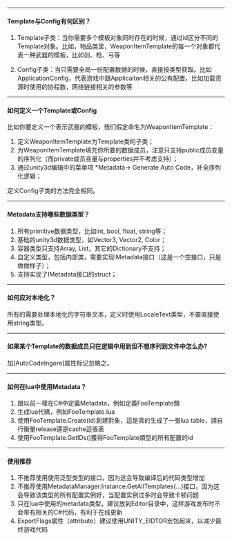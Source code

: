 

---
#### Template与Config有何区别？

1. Template子类：当你需要多个模板对象同时存在的时候，通过id区分不同的Template对象。比如，物品类里，WeaponItemTemplate的每一个对象都代表一种武器的模板，比如剑、枪、弓等

2. Config子类：当只需要全局一份配置数据的时候，直接按类型获取。比如ApplicationConfig，代表游戏中跟Applicaiton相关的公有配置，比如加载资源时使用的协程数，网络链接相关的参数等

---
#### 如何定义一个Template或Config

比如你要定义一个表示武器的模板，我们假定命名为WeaponItemTemplate：

1. 定义WeaponItemTemplate为Template类的子类；
1. 为WeaponItemTemplate填充你所要的数据成员，注意只支持public成员变量的序列化（而private成员变量与properties并不考虑支持）；
1. 通过unity3d编辑中的菜单项  *Metadata-> Generate Auto Code，补全序列化逻辑；

定义Config子类的方法完全相同。

---
#### Metadata支持哪些数据类型？

1. 所有primitive数据类型，比如int, bool, float, string等；
1. 基础的unity3d数据类型，如Vector3, Vector2, Color；
1. 容器类型只支持Array, List，其它的Dictionary不支持；
1. 自定义类型，包括内部类，需要实现IMetadata接口（这是一个空接口，只是做做样子）；
1. 支持实现了IMetadata接口的struct；

---
#### 如何应对本地化？

所有的需要处理本地化的字符串文本，定义时使用LocaleText类型，不要直接使用string类型。

---
#### 如果某个Template的数据成员只在逻辑中用到但不想序列到文件中怎么办?

加[AutoCodeIngore]属性标记忽略之。

---
#### 如何在lua中使用Metadata？

1. 跟以前一樣在C#中定義Metadata，例如定義FooTemplate類
1. 生成lua代碼，例如FooTemplate.lua
1. 使用FooTemplate.Create(id)創建對象，這是真的生成了一張lua table，請自行衡量release還是cache這張表
1. 使用FooTemplate.GetIDs()獲得FooTemplate類型的所有配置的id

---
#### 使用推荐

1. 不推荐使用使用泛型类型的接口，因为这会导致编译后的代码类型增加
2. 不推荐使用MetadataManager.Instance.GetAllTemplates(...)接口，因为这会导致该类型的所有配置实例好，当配置实例过多时会导致卡顿问题
3. 只在lua中使用的metadata类型，建议放到Editor目录中，这样游戏发布时不会带有相关的C#代码，有利于在线更新
4. ExportFlags属性（attribute）建议使用UNITY_EIDTOR宏包起来，以减少最终游戏代码

